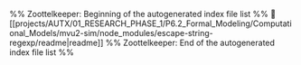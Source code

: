 %% Zoottelkeeper: Beginning of the autogenerated index file list  %%
📄 [[projects/AUTX/01_RESEARCH_PHASE_1/P6.2_Formal_Modeling/Computational_Models/mvu2-sim/node_modules/escape-string-regexp/readme|readme]]
%% Zoottelkeeper: End of the autogenerated index file list  %%

